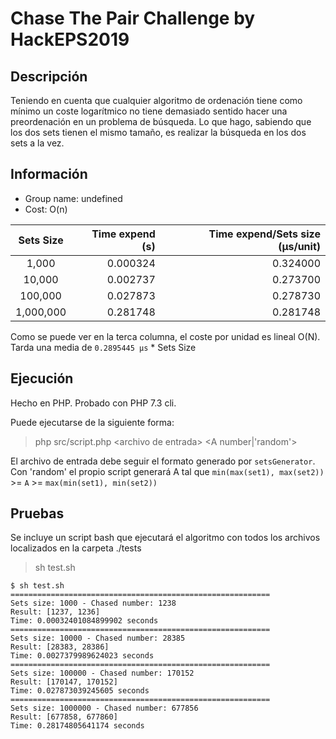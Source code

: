 # Chase The Pair Challenge by HackEPS2019

## Descripción
Teniendo en cuenta que cualquier algoritmo de ordenación tiene como mínimo un coste logarítmico no tiene demasiado sentido hacer una preordenación en un problema de búsqueda.
Lo que hago, sabiendo que los dos sets tienen el mismo tamaño, es realizar la búsqueda en los dos sets a la vez.

## Información
- Group name: undefined
- Cost: O(n)

|Sets Size|Time expend (s)| Time expend/Sets size (μs/unit)
|:-:|--:|--:|
|1,000|0.000324|0.324000
|10,000|0.002737|0.273700
|100,000|0.027873|0.278730
|1,000,000|0.281748|0.281748


Como se puede ver en la terca columna, el coste por unidad es lineal O(N). Tarda una media de `0.2895445 μs` * Sets Size

## Ejecución
Hecho en PHP. Probado con PHP 7.3 cli.

Puede ejecutarse de la siguiente forma:

> php src/script.php <archivo de entrada\> <A number|'random'\>

El archivo de entrada debe seguir el formato generado por `setsGenerator`. Con 'random' el propio script generará A tal que `min(max(set1), max(set2))` \>= `A` \>= `max(min(set1), min(set2))`

## Pruebas
Se incluye un script bash que ejecutará el algoritmo con todos los archivos localizados en la carpeta ./tests

> sh test.sh

```
$ sh test.sh
==========================================================
Sets size: 1000 - Chased number: 1238
Result: [1237, 1236]
Time: 0.00032401084899902 seconds
==========================================================
Sets size: 10000 - Chased number: 28385
Result: [28383, 28386]
Time: 0.0027379989624023 seconds
==========================================================
Sets size: 100000 - Chased number: 170152
Result: [170147, 170152]
Time: 0.027873039245605 seconds
==========================================================
Sets size: 1000000 - Chased number: 677856
Result: [677858, 677860]
Time: 0.28174805641174 seconds

```
